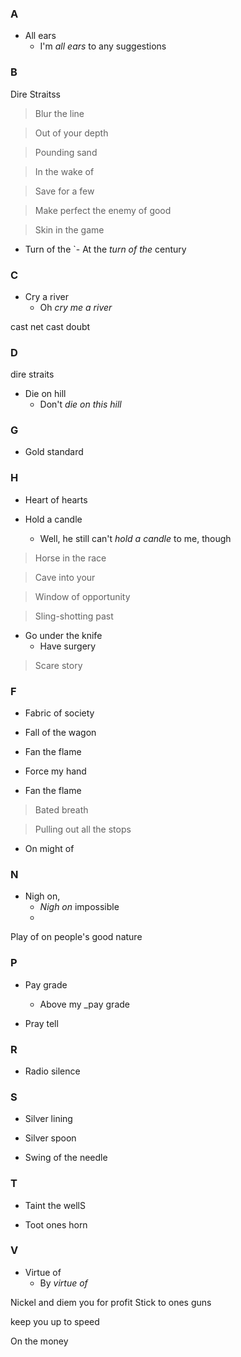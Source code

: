 ### A <!-- !a -->

- All ears
	- I'm _all ears_ to any suggestions

### B

Dire Straitss

> Blur the line

> Out of your depth

> Pounding sand

> In the wake of

> Save for a few

> Make perfect the enemy of good

> Skin in the game

- Turn of the
`- At the _turn of the_ century


### C

- Cry a river
    - Oh _cry me a river_

cast net cast doubt

### D
  dire straits
- Die on hill
    - Don't _die on this hill_

### G

- Gold standard

### H

- Heart of hearts

- Hold a candle
    - Well, he still can't _hold a candle_ to me, though

> Horse in the race

> Cave into your

> Window of opportunity

> Sling-shotting past

- Go under the knife
	- Have surgery

> Scare story

### F

- Fabric of society

- Fall of the wagon

- Fan the flame
- Force my hand 

- Fan the flame

> Bated breath

<!-- Fashionably late-->

> Pulling out all the stops

- On might of

### N

- Nigh on,
    - _Nigh on_ impossible
    - 


Play of on people's good nature

### P <!-- !p -->

- Pay grade
	- Above my _pay grade


- Pray tell

### R

- Radio silence

### S

- Silver lining

- Silver spoon

- Swing of the needle

### T

- Taint the wellS

- Toot ones horn


### V

- Virtue of
    - By _virtue of_


Nickel and diem you for profit
Stick to ones guns

keep you up to speed

On the money


